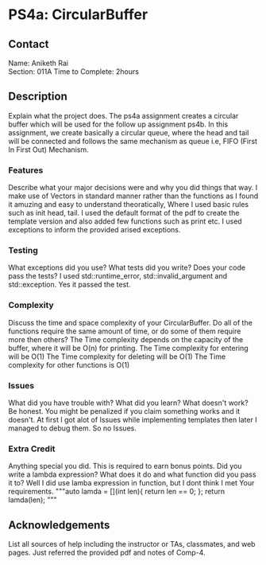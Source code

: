 # PS4a: CircularBuffer

## Contact
Name: Aniketh Rai	
Section: 011A
Time to Complete: 2hours


## Description
Explain what the project does.
 The ps4a assignment creates a circular buffer which will be used for the follow up assignment ps4b. In this assignment, we create basically a circular queue, where the head and tail will be connected and follows the same mechanism as queue i.e, FIFO (First In First Out) Mechanism. 

### Features
Describe what your major decisions were and why you did things that way.
 I make use of Vectors in standard manner rather than the functions as I found it amuzing and easy to understand theoratically, Where I used basic rules such as init head, tail.
 I used the default format of the pdf to create the template version and also added few functions such as print etc.
 I used exceptions to inform the provided arised exceptions.


### Testing
What exceptions did you use?  What tests did you write?  Does your code pass the tests?
  I used std::runtime_error, std::invalid_argument and std::exception.
  Yes it passed the test.

### Complexity
Discuss the time and space complexity of your CircularBuffer.  Do all of the functions require the same amount of time, or do some of them require more then others?
    The Time complexity depends on the capacity of the buffer, where it will be O(n) for printing.
    The Time complexity for entering will be O(1)
    The Time complexity for deleting will be O(1)
    The Time complexity for other functions is O(1)


### Issues
What did you have trouble with?  What did you learn?  What doesn't work?  Be honest.  You might be penalized if you claim something works and it doesn't.
 At first I got alot of Issues while implementing templates then later I managed to debug them. So no Issues.


### Extra Credit
Anything special you did.  This is required to earn bonus points.
Did you write a lambda expression?  What does it do and what function did you pass it to?
  Well I did use lamba expression in function, but I dont think I met Your requirements.
  """auto lamda = [](int len){ return len == 0;  };
return lamda(len); """

## Acknowledgements
List all sources of help including the instructor or TAs, classmates, and web pages.
 Just referred the provided pdf and notes of Comp-4.
